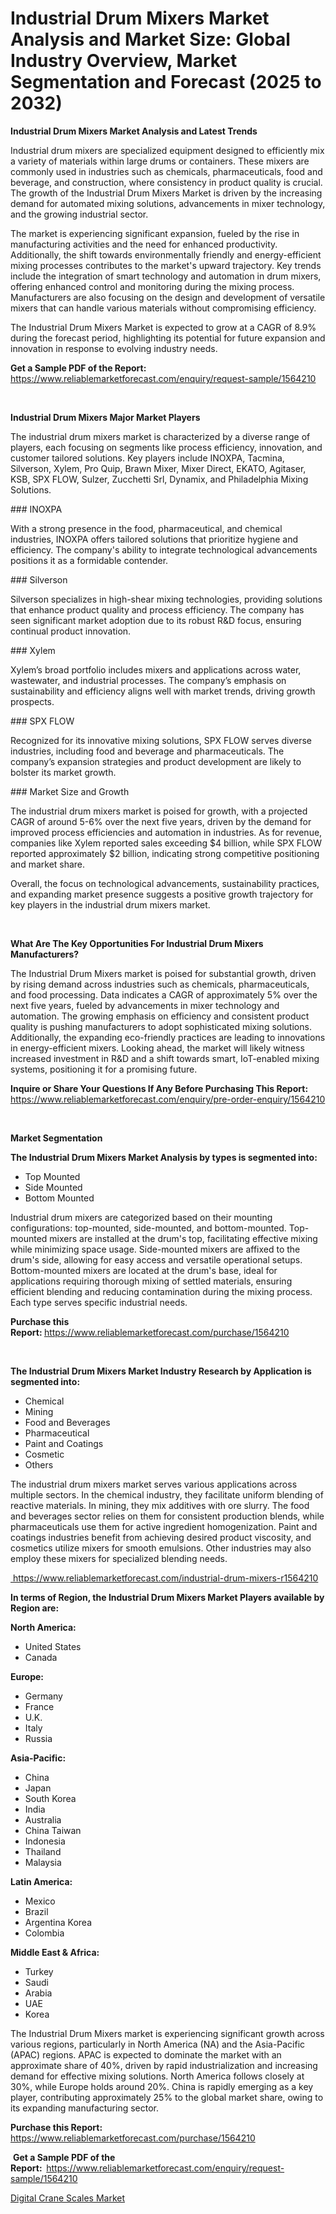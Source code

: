 <p><h1>Industrial Drum Mixers Market Analysis and Market Size: Global Industry Overview, Market Segmentation and Forecast (2025 to 2032)</h1></p><p><strong>Industrial Drum Mixers Market Analysis and Latest Trends</strong></p>
<p><p>Industrial drum mixers are specialized equipment designed to efficiently mix a variety of materials within large drums or containers. These mixers are commonly used in industries such as chemicals, pharmaceuticals, food and beverage, and construction, where consistency in product quality is crucial. The growth of the Industrial Drum Mixers Market is driven by the increasing demand for automated mixing solutions, advancements in mixer technology, and the growing industrial sector.</p><p>The market is experiencing significant expansion, fueled by the rise in manufacturing activities and the need for enhanced productivity. Additionally, the shift towards environmentally friendly and energy-efficient mixing processes contributes to the market's upward trajectory. Key trends include the integration of smart technology and automation in drum mixers, offering enhanced control and monitoring during the mixing process. Manufacturers are also focusing on the design and development of versatile mixers that can handle various materials without compromising efficiency.</p><p>The Industrial Drum Mixers Market is expected to grow at a CAGR of 8.9% during the forecast period, highlighting its potential for future expansion and innovation in response to evolving industry needs.</p></p>
<p><strong>Get a Sample PDF of the Report:&nbsp;</strong> <a href="https://www.reliablemarketforecast.com/enquiry/request-sample/1564210?utm_campaign=2111&utm_medium=2&utm_source=Github&utm_content=ia&utm_term=16022025&utm_id=industrial-drum-mixers">https://www.reliablemarketforecast.com/enquiry/request-sample/1564210</a></p>
<p>&nbsp;</p>
<p><strong>Industrial Drum Mixers Major Market Players</strong></p>
<p><p>The industrial drum mixers market is characterized by a diverse range of players, each focusing on segments like process efficiency, innovation, and customer tailored solutions. Key players include INOXPA, Tacmina, Silverson, Xylem, Pro Quip, Brawn Mixer, Mixer Direct, EKATO, Agitaser, KSB, SPX FLOW, Sulzer, Zucchetti Srl, Dynamix, and Philadelphia Mixing Solutions.</p><p>### INOXPA</p><p>With a strong presence in the food, pharmaceutical, and chemical industries, INOXPA offers tailored solutions that prioritize hygiene and efficiency. The company's ability to integrate technological advancements positions it as a formidable contender.</p><p>### Silverson</p><p>Silverson specializes in high-shear mixing technologies, providing solutions that enhance product quality and process efficiency. The company has seen significant market adoption due to its robust R&D focus, ensuring continual product innovation.</p><p>### Xylem</p><p>Xylem’s broad portfolio includes mixers and applications across water, wastewater, and industrial processes. The company’s emphasis on sustainability and efficiency aligns well with market trends, driving growth prospects.</p><p>### SPX FLOW</p><p>Recognized for its innovative mixing solutions, SPX FLOW serves diverse industries, including food and beverage and pharmaceuticals. The company’s expansion strategies and product development are likely to bolster its market growth.</p><p>### Market Size and Growth</p><p>The industrial drum mixers market is poised for growth, with a projected CAGR of around 5-6% over the next five years, driven by the demand for improved process efficiencies and automation in industries. As for revenue, companies like Xylem reported sales exceeding $4 billion, while SPX FLOW reported approximately $2 billion, indicating strong competitive positioning and market share.</p><p>Overall, the focus on technological advancements, sustainability practices, and expanding market presence suggests a positive growth trajectory for key players in the industrial drum mixers market.</p></p>
<p>&nbsp;</p>
<p><strong>What Are The Key Opportunities For Industrial Drum Mixers Manufacturers?</strong></p>
<p><p>The Industrial Drum Mixers market is poised for substantial growth, driven by rising demand across industries such as chemicals, pharmaceuticals, and food processing. Data indicates a CAGR of approximately 5% over the next five years, fueled by advancements in mixer technology and automation. The growing emphasis on efficiency and consistent product quality is pushing manufacturers to adopt sophisticated mixing solutions. Additionally, the expanding eco-friendly practices are leading to innovations in energy-efficient mixers. Looking ahead, the market will likely witness increased investment in R&D and a shift towards smart, IoT-enabled mixing systems, positioning it for a promising future.</p></p>
<p><strong>Inquire or Share Your Questions If Any Before Purchasing This Report:</strong> <a href="https://www.reliablemarketforecast.com/enquiry/pre-order-enquiry/1564210?utm_campaign=2111&utm_medium=2&utm_source=Github&utm_content=ia&utm_term=16022025&utm_id=industrial-drum-mixers">https://www.reliablemarketforecast.com/enquiry/pre-order-enquiry/1564210</a></p>
<p>&nbsp;</p>
<p><strong>Market Segmentation</strong></p>
<p><strong>The Industrial Drum Mixers Market Analysis by types is segmented into:</strong></p>
<p><ul><li>Top Mounted</li><li>Side Mounted</li><li>Bottom Mounted</li></ul></p>
<p><p>Industrial drum mixers are categorized based on their mounting configurations: top-mounted, side-mounted, and bottom-mounted. Top-mounted mixers are installed at the drum's top, facilitating effective mixing while minimizing space usage. Side-mounted mixers are affixed to the drum's side, allowing for easy access and versatile operational setups. Bottom-mounted mixers are located at the drum's base, ideal for applications requiring thorough mixing of settled materials, ensuring efficient blending and reducing contamination during the mixing process. Each type serves specific industrial needs.</p></p>
<p><strong>Purchase this Report:&nbsp;</strong><a href="https://www.reliablemarketforecast.com/purchase/1564210?utm_campaign=2111&utm_medium=2&utm_source=Github&utm_content=ia&utm_term=16022025&utm_id=industrial-drum-mixers">https://www.reliablemarketforecast.com/purchase/1564210</a></p>
<p>&nbsp;</p>
<p><strong>The Industrial Drum Mixers Market Industry Research by Application is segmented into:</strong></p>
<p><ul><li>Chemical</li><li>Mining</li><li>Food and Beverages</li><li>Pharmaceutical</li><li>Paint and Coatings</li><li>Cosmetic</li><li>Others</li></ul></p>
<p><p>The industrial drum mixers market serves various applications across multiple sectors. In the chemical industry, they facilitate uniform blending of reactive materials. In mining, they mix additives with ore slurry. The food and beverages sector relies on them for consistent production blends, while pharmaceuticals use them for active ingredient homogenization. Paint and coatings industries benefit from achieving desired product viscosity, and cosmetics utilize mixers for smooth emulsions. Other industries may also employ these mixers for specialized blending needs.</p></p>
<p><a href="https://www.reliablemarketforecast.com/industrial-drum-mixers-r1564210?utm_campaign=2111&utm_medium=2&utm_source=Github&utm_content=ia&utm_term=16022025&utm_id=industrial-drum-mixers">&nbsp;https://www.reliablemarketforecast.com/industrial-drum-mixers-r1564210</a></p>
<p><strong>In terms of Region, the Industrial Drum Mixers Market Players available by Region are:</strong></p>
<p>
    <p> <strong> North America: </strong>
        <ul>
            <li>United States</li>
            <li>Canada</li>
        </ul>
        </p> 
    <p> <strong> Europe: </strong>
        <ul>
            <li>Germany</li>
            <li>France</li>
            <li>U.K.</li>
            <li>Italy</li>
            <li>Russia</li>
        </ul>
        </p> 
    <p> <strong> Asia-Pacific: </strong>
        <ul>
            <li>China</li>
            <li>Japan</li>
            <li>South Korea</li>
            <li>India</li>
            <li>Australia</li>
            <li>China Taiwan</li>
            <li>Indonesia</li>
            <li>Thailand</li>
            <li>Malaysia</li>
        </ul>
        </p> 
    <p> <strong> Latin America: </strong>
        <ul>
            <li>Mexico</li>
            <li>Brazil</li>
            <li>Argentina Korea</li>
            <li>Colombia</li>
        </ul>
        </p> 
    <p> <strong> Middle East & Africa: </strong>
        <ul>
            <li>Turkey</li>
            <li>Saudi</li>
            <li>Arabia</li>
            <li>UAE</li>
            <li>Korea</li>
        </ul>
    </p>
    </p>
<p><p>The Industrial Drum Mixers market is experiencing significant growth across various regions, particularly in North America (NA) and the Asia-Pacific (APAC) regions. APAC is expected to dominate the market with an approximate share of 40%, driven by rapid industrialization and increasing demand for effective mixing solutions. North America follows closely at 30%, while Europe holds around 20%. China is rapidly emerging as a key player, contributing approximately 25% to the global market share, owing to its expanding manufacturing sector.</p></p>
<p><strong>Purchase this Report: </strong><a href="https://www.reliablemarketforecast.com/purchase/1564210?utm_campaign=2111&utm_medium=2&utm_source=Github&utm_content=ia&utm_term=16022025&utm_id=industrial-drum-mixers">https://www.reliablemarketforecast.com/purchase/1564210</a></p>
<p>&nbsp;<strong>Get a Sample PDF of the Report:&nbsp;&nbsp;</strong><a href="https://www.reliablemarketforecast.com/enquiry/request-sample/1564210?utm_campaign=2111&utm_medium=2&utm_source=Github&utm_content=ia&utm_term=16022025&utm_id=industrial-drum-mixers">https://www.reliablemarketforecast.com/enquiry/request-sample/1564210</a></p>
<p><strong></strong></p>
<p><p><a href="https://github.com/hammelximalschid/Market-Research-Report-List-1/blob/main/digital-crane-scales-market.md?utm_campaign=2111&utm_medium=2&utm_source=Github&utm_content=ia&utm_term=16022025&utm_id=industrial-drum-mixers">Digital Crane Scales Market</a></p></p>